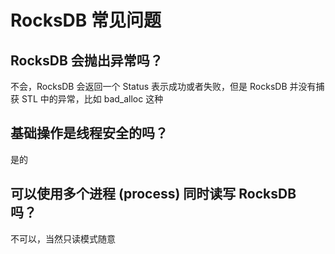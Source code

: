# RocksDB 常见问题

<!--
ID: 4adddd36-3d0c-4600-a756-e78320ca0e76
Status: publish
Date: 2017-11-11T03:34:00
Modified: 2020-05-16T11:51:49
wp_id: 574
-->

## RocksDB 会抛出异常吗？

不会，RocksDB 会返回一个 Status 表示成功或者失败，但是 RocksDB 并没有捕获 STL 中的异常，比如 bad_alloc 这种

## 基础操作是线程安全的吗？

是的

## 可以使用多个进程 (process) 同时读写 RocksDB 吗？

不可以，当然只读模式随意
